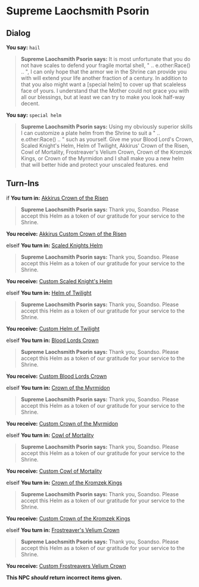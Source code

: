 # Supreme Laochsmith Psorin
## Dialog

**You say:** `hail`



>**Supreme Laochsmith Psorin says:** It is most unfortunate that you do not have scales to defend your fragile mortal shell, " .. e.other:Race() .. ", I can only hope that the armor we in the Shrine can provide you with will extend your life another fraction of a century. In addition to that you also might want a [special helm] to cover up that scaleless face of yours. I understand that the Mother could not grace you with all our blessings, but at least we can try to make you look half-way decent.

**You say:** `special helm`



>**Supreme Laochsmith Psorin says:** Using my obviously superior skills I can customize a plate helm from the Shrine to suit a " .. e.other:Race() .. " such as yourself. Give me your Blood Lord's Crown, Scaled Knight's Helm, Helm of Twilight, Akkirus' Crown of the Risen, Cowl of Mortality, Frostreaver's Velium Crown, Crown of the Kromzek Kings, or Crown of the Myrmidon and I shall make you a new helm that will better hide and protect your unscaled features.
end

## Turn-Ins





if **You turn in:** [Akkirus Crown of the Risen](/item/31140)


>**Supreme Laochsmith Psorin says:** Thank you, Soandso. Please accept this Helm as a token of our gratitude for your service to the Shrine.


 **You receive:**  [Akkirus Custom Crown of the Risen](/item/31528) 

elseif **You turn in:** [Scaled Knights Helm](/item/31119)


>**Supreme Laochsmith Psorin says:** Thank you, Soandso. Please accept this Helm as a token of our gratitude for your service to the Shrine.


 **You receive:**  [Custom Scaled Knight's Helm](/item/31526) 

elseif **You turn in:** [Helm of Twilight](/item/31133)


>**Supreme Laochsmith Psorin says:** Thank you, Soandso. Please accept this Helm as a token of our gratitude for your service to the Shrine.


 **You receive:**  [Custom Helm of Twilight](/item/31527) 

elseif **You turn in:** [Blood Lords Crown](/item/31098)


>**Supreme Laochsmith Psorin says:** Thank you, Soandso. Please accept this Helm as a token of our gratitude for your service to the Shrine.


 **You receive:**  [Custom Blood Lords Crown](/item/31525) 

elseif **You turn in:** [Crown of the Myrmidon](/item/31182)


>**Supreme Laochsmith Psorin says:** Thank you, Soandso. Please accept this Helm as a token of our gratitude for your service to the Shrine.


 **You receive:**  [Custom Crown of the Myrmidon](/item/31529) 

elseif **You turn in:** [Cowl of Mortality](/item/26025)


>**Supreme Laochsmith Psorin says:** Thank you, Soandso. Please accept this Helm as a token of our gratitude for your service to the Shrine.


 **You receive:**  [Custom Cowl of Mortality](/item/2612) 

elseif **You turn in:** [Crown of the Kromzek Kings](/item/25194)


>**Supreme Laochsmith Psorin says:** Thank you, Soandso. Please accept this Helm as a token of our gratitude for your service to the Shrine.


 **You receive:**  [Custom Crown of the Kromzek Kings](/item/2611) 

elseif **You turn in:** [Frostreaver's Velium Crown](/item/30507)


>**Supreme Laochsmith Psorin says:** Thank you, Soandso. Please accept this Helm as a token of our gratitude for your service to the Shrine.


 **You receive:**  [Custom Frostreavers Velium Crown](/item/2610) 

**This NPC *should* return incorrect items given.**
